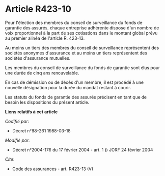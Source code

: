 # Article R423-10

Pour l'élection des membres du conseil de surveillance du fonds de garantie des assurés, chaque entreprise adhérente dispose
d'un nombre de voix proportionnel à la part de ses cotisations dans le montant global prévu au premier alinéa de l'article R.
423-13. 

Au moins un tiers des membres du conseil de surveillance représentent des sociétés anonymes d'assurance et au moins un tiers
représentent des sociétés d'assurance mutuelles. 

Les membres du conseil de surveillance du fonds de garantie sont élus pour une durée de cinq ans renouvelable. 

En cas de démission ou de décès d'un membre, il est procédé à une nouvelle désignation pour la durée du mandat restant à
courir. 

Les statuts du fonds de garantie des assurés précisent en tant que de besoin les dispositions du présent article.

**Liens relatifs à cet article**

_Codifié par_:

  - Décret n°88-261 1988-03-18

_Modifié par_:

  - Décret n°2004-176 du 17 février 2004 - art. 1 () JORF 24 février 2004

_Cite_:

  - Code des assurances - art. R423-13 (V)
